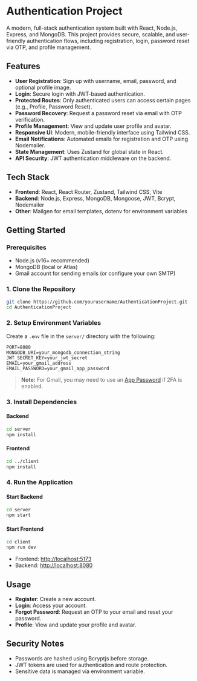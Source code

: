 # Authentication Project

A modern, full-stack authentication system built with React, Node.js, Express, and MongoDB. This project provides secure, scalable, and user-friendly authentication flows, including registration, login, password reset via OTP, and profile management.

## Features

- **User Registration**: Sign up with username, email, password, and optional profile image.
- **Login**: Secure login with JWT-based authentication.
- **Protected Routes**: Only authenticated users can access certain pages (e.g., Profile, Password Reset).
- **Password Recovery**: Request a password reset via email with OTP verification.
- **Profile Management**: View and update user profile and avatar.
- **Responsive UI**: Modern, mobile-friendly interface using Tailwind CSS.
- **Email Notifications**: Automated emails for registration and OTP using Nodemailer.
- **State Management**: Uses Zustand for global state in React.
- **API Security**: JWT authentication middleware on the backend.

## Tech Stack

- **Frontend**: React, React Router, Zustand, Tailwind CSS, Vite
- **Backend**: Node.js, Express, MongoDB, Mongoose, JWT, Bcrypt, Nodemailer
- **Other**: Mailgen for email templates, dotenv for environment variables


## Getting Started

### Prerequisites

- Node.js (v16+ recommended)
- MongoDB (local or Atlas)
- Gmail account for sending emails (or configure your own SMTP)

### 1. Clone the Repository

```bash
git clone https://github.com/yourusername/AuthenticationProject.git
cd AuthenticationProject
```

### 2. Setup Environment Variables

Create a `.env` file in the `server/` directory with the following:

```
PORT=8080
MONGODB_URI=your_mongodb_connection_string
JWT_SECRET_KEY=your_jwt_secret
EMAIL=your_gmail_address
EMAIL_PASSWORD=your_gmail_app_password
```

> **Note:** For Gmail, you may need to use an [App Password](https://support.google.com/accounts/answer/185833?hl=en) if 2FA is enabled.

### 3. Install Dependencies

#### Backend

```bash
cd server
npm install
```
#### Frontend

```bash
cd ../client
npm install
```

### 4. Run the Application

#### Start Backend

```bash
cd server
npm start
```

#### Start Frontend

```bash
cd client
npm run dev
```

- Frontend: [http://localhost:5173](http://localhost:5173)
- Backend: [http://localhost:8080](http://localhost:8080)

## Usage

- **Register**: Create a new account.
- **Login**: Access your account.
- **Forgot Password**: Request an OTP to your email and reset your password.
- **Profile**: View and update your profile and avatar.



## Security Notes

- Passwords are hashed using Bcryptjs before storage.
- JWT tokens are used for authentication and route protection.
- Sensitive data is managed via environment variable.


